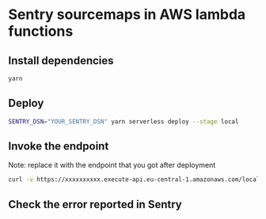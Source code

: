 # Sentry sourcemaps in AWS lambda functions

## Install dependencies

```bash
yarn
```

## Deploy

```bash
SENTRY_DSN="YOUR_SENTRY_DSN" yarn serverless deploy --stage local
```

## Invoke the endpoint

Note: replace it with the endpoint that you got after deployment

```bash
curl -v https://xxxxxxxxxx.execute-api.eu-central-1.amazonaws.com/local/random
```

## Check the error reported in Sentry
